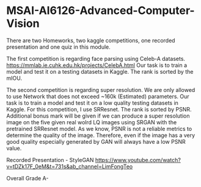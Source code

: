 # MSAI-AI6126-Advanced-Computer-Vision

There are two Homeworks, two kaggle competitions, one recorded presentation and one quiz in this module.

The first competition is regarding face parsing using Celeb-A datasets. https://mmlab.ie.cuhk.edu.hk/projects/CelebA.html Our task is to train a model and test it
on a testing datasets in Kaggle. The rank is sorted by the mIOU. 

The second competition is regarding super resolution. We are only allowed to use Network that does not exceed ~160k (Estimated) parameters. Our task is to train a model and test it on a low quality testing datasets in Kaggle. For this competition, I use SRResnet. The rank is sorted by PSNR. Additional bonus mark will be given if we can produce a super resolution image on the five given real wolrd LQ images using SRGAN with the pretrained SRResnet model. As we know, PSNR is not a reliable metrics to determine the quality of the image. Therefore, even if the image has a very good quality especially generated by GAN will always have a low PSNR value. 

Recorded Presentation - StyleGAN https://www.youtube.com/watch?v=tDZk17F_0eM&t=731s&ab_channel=LimFongTeo

Overall Grade A-
